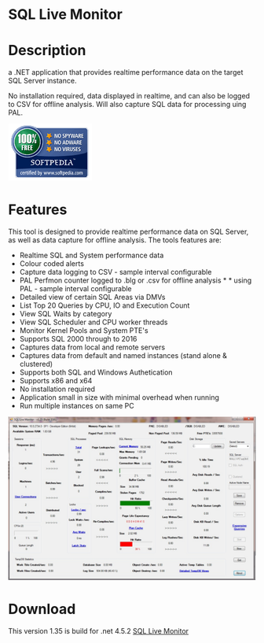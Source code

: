 # SQL Live Monitor


# Description

a .NET application that provides realtime performance data on the target SQL Server instance.

No installation required, data displayed in realtime, and can also be logged to CSV for offline analysis. Will also capture SQL data for processing uing PAL.

![Softpedia](images/softpedia_free_award_f.gif)

# Features

This tool is designed to provide realtime performance data on SQL Server, as well as data capture for offline analysis. The tools features are:
* Realtime SQL and System performance data 
* Colour coded alerts 
* Capture data logging to CSV - sample interval configurable 
* PAL Perfmon counter logged to .blg or .csv for offline analysis * * using PAL - sample interval configurable 
* Detailed view of certain SQL Areas via DMVs 
* List Top 20 Queries by CPU, IO and Execution Count 
* View SQL Waits by category 
* View SQL Scheduler and CPU worker threads 
* Monitor Kernel Pools and System PTE's 
* Supports SQL 2000 through to 2016 
* Captures data from local and remote servers 
* Captures data from default and named instances (stand alone & clustered) 
* Supports both SQL and Windows Authetication 
* Supports x86 and x64 
* No installation required 
* Application small in size with minimal overhead when running 
* Run multiple instances on same PC 

![Screenshot](images/sqlmonitor.png)

# Download

This version 1.35 is build for .net 4.5.2 [SQL Live Monitor](app/SQLMonitor.zip)

